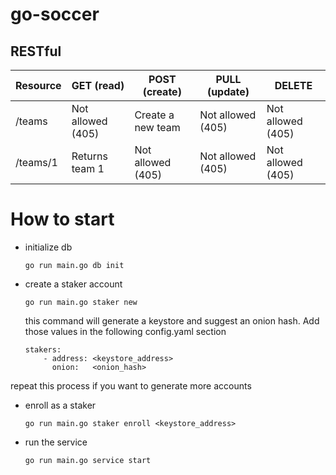 # go-soccer

## RESTful 
| Resource  | GET (read)        | POST (create)       | PULL (update)       | DELETE              |
|-----------|-------------------|---------------------|---------------------|---------------------|
| /teams    | Not allowed (405) | Create a new team   |  Not allowed (405)  |  Not allowed (405)  |
| /teams/1  |  Returns team 1   |  Not allowed (405)  |  Not allowed (405)  |  Not allowed (405)  |

# How to start

- initialize db

    ```
    go run main.go db init
    ```

- create a staker account

    ```
    go run main.go staker new
    ```

    this command will generate a keystore and suggest an onion hash. Add those values in the following config.yaml section

    ```
    stakers:
    	- address: <keystore_address>
    	  onion:   <onion_hash>
    ```

repeat this process if you want to generate more accounts

- enroll as a staker
    ```
    go run main.go staker enroll <keystore_address>
    ```

- run the service
    ```
    go run main.go service start
    ```

